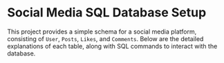 # Social Media SQL Database Setup

This project provides a simple schema for a social media platform, consisting of `User`, `Posts`, `Likes`, and `Comments`. Below are the detailed explanations of each table, along with SQL commands to interact with the database.
